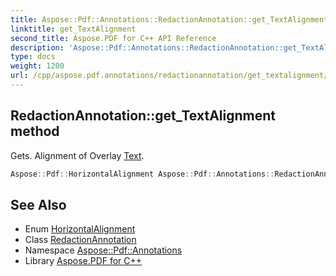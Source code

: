 ```yaml
---
title: Aspose::Pdf::Annotations::RedactionAnnotation::get_TextAlignment method
linktitle: get_TextAlignment
second_title: Aspose.PDF for C++ API Reference
description: 'Aspose::Pdf::Annotations::RedactionAnnotation::get_TextAlignment method. Gets. Alignment of Overlay Text in C++.'
type: docs
weight: 1200
url: /cpp/aspose.pdf.annotations/redactionannotation/get_textalignment/
---
```

## RedactionAnnotation::get_TextAlignment method


Gets. Alignment of Overlay [Text](../../../aspose.pdf.text/).

```cpp
Aspose::Pdf::HorizontalAlignment Aspose::Pdf::Annotations::RedactionAnnotation::get_TextAlignment()
```

## See Also

* Enum [HorizontalAlignment](../../../aspose.pdf/horizontalalignment/)
* Class [RedactionAnnotation](../)
* Namespace [Aspose::Pdf::Annotations](../../)
* Library [Aspose.PDF for C++](../../../)
